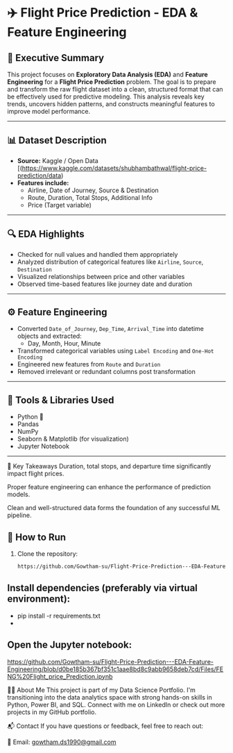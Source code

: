 # ✈️ Flight Price Prediction - EDA & Feature Engineering

## 📌 Executive Summary

This project focuses on **Exploratory Data Analysis (EDA)** and **Feature Engineering** for a **Flight Price Prediction** problem. The goal is to prepare and transform the raw flight dataset into a clean, structured format that can be effectively used for predictive modeling. This analysis reveals key trends, uncovers hidden patterns, and constructs meaningful features to improve model performance.

---

## 📊 Dataset Description

- **Source:** Kaggle / Open Data [(https://www.kaggle.com/datasets/shubhambathwal/flight-price-prediction/data)
- **Features include:**
  - Airline, Date of Journey, Source & Destination
  - Route, Duration, Total Stops, Additional Info
  - Price (Target variable)

---

## 🔍 EDA Highlights

- Checked for null values and handled them appropriately
- Analyzed distribution of categorical features like `Airline`, `Source`, `Destination`
- Visualized relationships between price and other variables
- Observed time-based features like journey date and duration

---

## ⚙️ Feature Engineering

- Converted `Date_of_Journey`, `Dep_Time`, `Arrival_Time` into datetime objects and extracted:
  - Day, Month, Hour, Minute
- Transformed categorical variables using `Label Encoding` and `One-Hot Encoding`
- Engineered new features from `Route` and `Duration`
- Removed irrelevant or redundant columns post transformation

---

## 🧰 Tools & Libraries Used

- Python 🐍
- Pandas
- NumPy
- Seaborn & Matplotlib (for visualization)
- Jupyter Notebook

---

🧠 Key Takeaways
Duration, total stops, and departure time significantly impact flight prices.

Proper feature engineering can enhance the performance of prediction models.

Clean and well-structured data forms the foundation of any successful ML pipeline.


## 🚀 How to Run

1. Clone the repository:
   ```bash
   https://github.com/Gowtham-su/Flight-Price-Prediction---EDA-Feature-Engineering

## Install dependencies (preferably via virtual environment):
- pip install -r requirements.txt
- 
## Open the Jupyter notebook:
https://github.com/Gowtham-su/Flight-Price-Prediction---EDA-Feature-Engineering/blob/d0be185b367bf351c1aae8bd8c9abb9658deb7cd/Files/FENG%20Flight_price_Prediction.ipynb

🙋‍♂️ About Me
This project is part of my Data Science Portfolio. I'm transitioning into the data analytics space with strong hands-on skills in Python, Power BI, and SQL.
Connect with me on LinkedIn or check out more projects in my GitHub portfolio.

📬 Contact
If you have questions or feedback, feel free to reach out:

📧 Email: gowtham.ds1990@gmail.com


